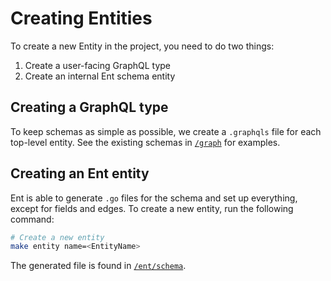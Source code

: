 # Creating Entities

To create a new Entity in the project, you need to do two things:

1. Create a user-facing GraphQL type
2. Create an internal Ent schema entity

## Creating a GraphQL type

To keep schemas as simple as possible, we create a `.graphqls` file for each
top-level entity. See the existing schemas in [`/graph`](/graph) for examples.

## Creating an Ent entity

Ent is able to generate `.go` files for the schema and set up everything, except
for fields and edges. To create a new entity, run the following command:

```sh
# Create a new entity
make entity name=<EntityName>
```

The generated file is found in [`/ent/schema`](/ent/schema).
